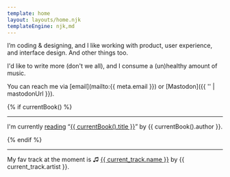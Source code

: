 ```yaml
---
template: home
layout: layouts/home.njk
templateEngine: njk,md
---
```


I’m coding & designing, and I like working with product, user experience, and
interface design. And other things too.

I'd like to write more (don't we all), and I consume a (un)healthy amount of music.

You can reach me via [email](mailto:{{ meta.email }}) or [Mastodon]({{ '' | mastodonUrl }}).

{% if currentBook() %}
***

I'm currently [reading](/reading) “<u class="b">{{ currentBook().title }}</u>” by {{ currentBook().author }}.

{% endif %}

***

My fav track <time title="Updated at {{ current_track.updatedAt | date('yyyy-MM-dd')}}" datetime="{{ current_track.updatedAt }}">at the moment</time> is ♫ <u class="b">{{ current_track.name }}</u> by {{ current_track.artist }}.
